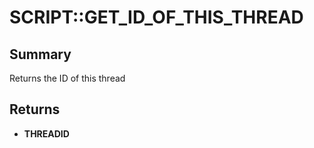 # SCRIPT::GET_ID_OF_THIS_THREAD

## Summary
Returns the ID of this thread

## Returns
* **THREADID**